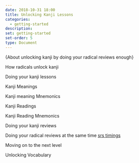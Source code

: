 ```yaml
---
date: 2018-10-31 18:00
title: Unlocking Kanji Lessons
categories:
  - getting-started
description:
set: getting-started
set-order: 5
type: Document
---
```


{About unlocking kanji by doing your radical reviews enough}

How radicals unlock kanji

Doing your kanji lessons

Kanji Meanings

Kanji meaning Mnemonics

Kanji Readings

Kanji Reading Mnemonics

Doing your kanji reviews

Doing your radical reviews at the same time [srs timings](#)

Moving on to the next level

Unlocking Vocabulary
